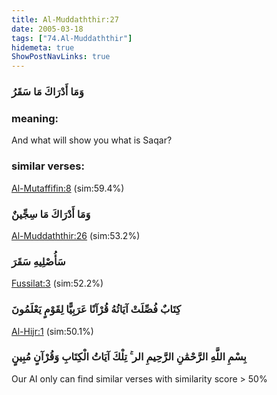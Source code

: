 ```yaml
---
title: Al-Muddaththir:27
date: 2005-03-18
tags: ["74.Al-Muddaththir"]
hidemeta: true 
ShowPostNavLinks: true 
---
```

### وَمَا أَدْرَاكَ مَا سَقَرُ
### meaning: 
And what will show you what is Saqar?
### similar verses: 

[Al-Mutaffifin:8](/83/8) (sim:59.4%)

### وَمَا أَدْرَاكَ مَا سِجِّينٌ

[Al-Muddaththir:26](/74/26) (sim:53.2%)

### سَأُصْلِيهِ سَقَرَ

[Fussilat:3](/41/3) (sim:52.2%)

### كِتَابٌ فُصِّلَتْ آيَاتُهُ قُرْآنًا عَرَبِيًّا لِقَوْمٍ يَعْلَمُونَ

[Al-Hijr:1](/15/1) (sim:50.1%)

### بِسْمِ اللَّهِ الرَّحْمَٰنِ الرَّحِيمِ الر ۚ تِلْكَ آيَاتُ الْكِتَابِ وَقُرْآنٍ مُبِينٍ

Our AI only can find similar verses with similarity score > 50% 
